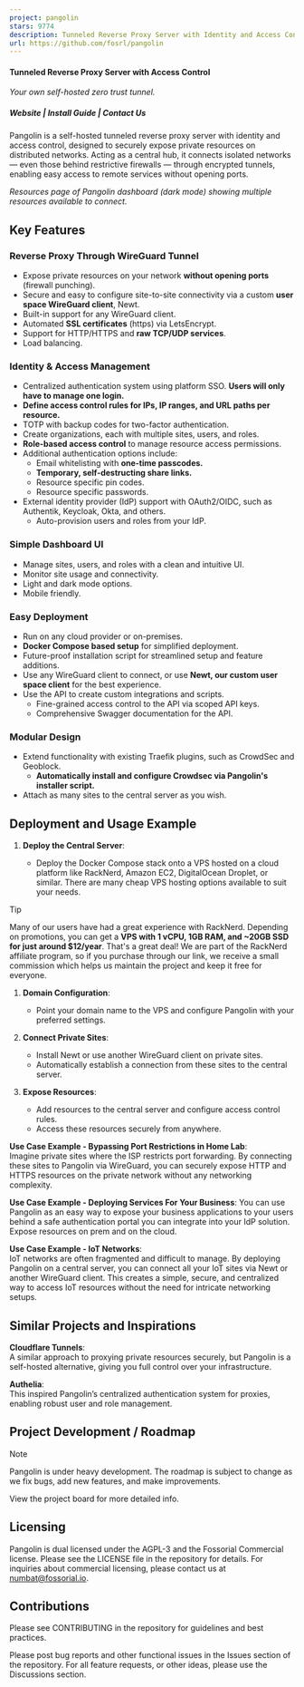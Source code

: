```yaml
---
project: pangolin
stars: 9774
description: Tunneled Reverse Proxy Server with Identity and Access Control and Dashboard UI
url: https://github.com/fosrl/pangolin
---
```


#### Tunneled Reverse Proxy Server with Access Control

_Your own self-hosted zero trust tunnel._

##### Website | Install Guide | Contact Us

Pangolin is a self-hosted tunneled reverse proxy server with identity and access control, designed to securely expose private resources on distributed networks. Acting as a central hub, it connects isolated networks — even those behind restrictive firewalls — through encrypted tunnels, enabling easy access to remote services without opening ports.

_Resources page of Pangolin dashboard (dark mode) showing multiple resources available to connect._

Key Features
------------

### Reverse Proxy Through WireGuard Tunnel

-   Expose private resources on your network **without opening ports** (firewall punching).
-   Secure and easy to configure site-to-site connectivity via a custom **user space WireGuard client**, Newt.
-   Built-in support for any WireGuard client.
-   Automated **SSL certificates** (https) via LetsEncrypt.
-   Support for HTTP/HTTPS and **raw TCP/UDP services**.
-   Load balancing.

### Identity & Access Management

-   Centralized authentication system using platform SSO. **Users will only have to manage one login.**
-   **Define access control rules for IPs, IP ranges, and URL paths per resource.**
-   TOTP with backup codes for two-factor authentication.
-   Create organizations, each with multiple sites, users, and roles.
-   **Role-based access control** to manage resource access permissions.
-   Additional authentication options include:
    -   Email whitelisting with **one-time passcodes.**
    -   **Temporary, self-destructing share links.**
    -   Resource specific pin codes.
    -   Resource specific passwords.
-   External identity provider (IdP) support with OAuth2/OIDC, such as Authentik, Keycloak, Okta, and others.
    -   Auto-provision users and roles from your IdP.

### Simple Dashboard UI

-   Manage sites, users, and roles with a clean and intuitive UI.
-   Monitor site usage and connectivity.
-   Light and dark mode options.
-   Mobile friendly.

### Easy Deployment

-   Run on any cloud provider or on-premises.
-   **Docker Compose based setup** for simplified deployment.
-   Future-proof installation script for streamlined setup and feature additions.
-   Use any WireGuard client to connect, or use **Newt, our custom user space client** for the best experience.
-   Use the API to create custom integrations and scripts.
    -   Fine-grained access control to the API via scoped API keys.
    -   Comprehensive Swagger documentation for the API.

### Modular Design

-   Extend functionality with existing Traefik plugins, such as CrowdSec and Geoblock.
    -   **Automatically install and configure Crowdsec via Pangolin's installer script.**
-   Attach as many sites to the central server as you wish.

Deployment and Usage Example
----------------------------

1.  **Deploy the Central Server**:
    
    -   Deploy the Docker Compose stack onto a VPS hosted on a cloud platform like RackNerd, Amazon EC2, DigitalOcean Droplet, or similar. There are many cheap VPS hosting options available to suit your needs.

Tip

Many of our users have had a great experience with RackNerd. Depending on promotions, you can get a **VPS with 1 vCPU, 1GB RAM, and ~20GB SSD for just around $12/year**. That's a great deal! We are part of the RackNerd affiliate program, so if you purchase through our link, we receive a small commission which helps us maintain the project and keep it free for everyone.

1.  **Domain Configuration**:
    
    -   Point your domain name to the VPS and configure Pangolin with your preferred settings.
2.  **Connect Private Sites**:
    
    -   Install Newt or use another WireGuard client on private sites.
    -   Automatically establish a connection from these sites to the central server.
3.  **Expose Resources**:
    
    -   Add resources to the central server and configure access control rules.
    -   Access these resources securely from anywhere.

**Use Case Example - Bypassing Port Restrictions in Home Lab**:  
Imagine private sites where the ISP restricts port forwarding. By connecting these sites to Pangolin via WireGuard, you can securely expose HTTP and HTTPS resources on the private network without any networking complexity.

**Use Case Example - Deploying Services For Your Business**: You can use Pangolin as an easy way to expose your business applications to your users behind a safe authentication portal you can integrate into your IdP solution. Expose resources on prem and on the cloud.

**Use Case Example - IoT Networks**:  
IoT networks are often fragmented and difficult to manage. By deploying Pangolin on a central server, you can connect all your IoT sites via Newt or another WireGuard client. This creates a simple, secure, and centralized way to access IoT resources without the need for intricate networking setups.

Similar Projects and Inspirations
---------------------------------

**Cloudflare Tunnels**:  
A similar approach to proxying private resources securely, but Pangolin is a self-hosted alternative, giving you full control over your infrastructure.

**Authelia**:  
This inspired Pangolin’s centralized authentication system for proxies, enabling robust user and role management.

Project Development / Roadmap
-----------------------------

Note

Pangolin is under heavy development. The roadmap is subject to change as we fix bugs, add new features, and make improvements.

View the project board for more detailed info.

Licensing
---------

Pangolin is dual licensed under the AGPL-3 and the Fossorial Commercial license. Please see the LICENSE file in the repository for details. For inquiries about commercial licensing, please contact us at numbat@fossorial.io.

Contributions
-------------

Please see CONTRIBUTING in the repository for guidelines and best practices.

Please post bug reports and other functional issues in the Issues section of the repository. For all feature requests, or other ideas, please use the Discussions section.
